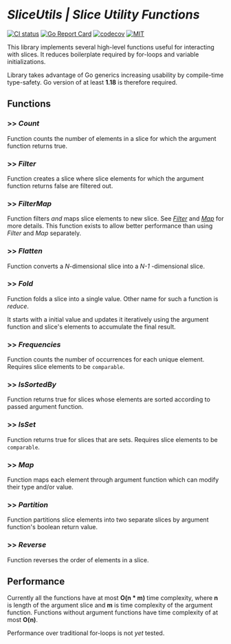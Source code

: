 # ***SliceUtils | Slice Utility Functions***

[![CI status](https://github.com/kauppie/sliceutils/actions/workflows/go.yml/badge.svg?branch=main)](https://github.com/kauppie/sliceutils/actions/workflows/go.yml)
[![Go Report Card](https://goreportcard.com/badge/github.com/kauppie/sliceutils)](https://goreportcard.com/report/github.com/kauppie/sliceutils)
[![codecov](https://codecov.io/gh/kauppie/sliceutils/branch/main/graph/badge.svg)](https://codecov.io/gh/kauppie/sliceutils)
[![MIT](https://img.shields.io/badge/license-MIT-blue.svg)](https://github.com/kauppie/sliceutils/blob/main/LICENSE)

This library implements several high-level functions useful for interacting with slices. It reduces boilerplate required by for-loops and variable initializations. 

Library takes advantage of Go generics increasing usability by compile-time type-safety. Go version of at least **1.18** is therefore required.

## Functions

### >> *Count*

Function counts the number of elements in a slice for which the argument function returns true.

### >> *Filter*

Function creates a slice where slice elements for which the argument function returns false are filtered out.

### >> *FilterMap*

Function filters *and* maps slice elements to new slice. See [*Filter*](#filter) and [*Map*](#map) for more details. This function exists to allow better performance than using *Filter* and *Map* separately.

### >> *Flatten*

Function converts a *N*-dimensional slice into a *N-1* -dimensional slice.

### >> *Fold*

Function folds a slice into a single value. Other name for such a function is *reduce*.

It starts with a initial value and updates it iteratively using the argument function and slice's elements to accumulate the final result.

### >> *Frequencies*

Function counts the number of occurrences for each unique element. Requires slice elements to be `comparable`.

### >> *IsSortedBy*

Function returns true for slices whose elements are sorted according to passed argument function.

### >> *IsSet*

Function returns true for slices that are sets. Requires slice elements to be `comparable`.

### >> *Map*

Function maps each element through argument function which can modify their type and/or value.

### >> *Partition*

Function partitions slice elements into two separate slices by argument function's boolean return value.

### >> *Reverse*

Function reverses the order of elements in a slice.

## Performance

Currently all the functions have at most **O(n * m)** time complexity, where **n** is length of the argument slice and **m** is time complexity of the argument function. Functions without argument functions have time complexity of at most **O(n)**.

Performance over traditional for-loops is not *yet* tested.
